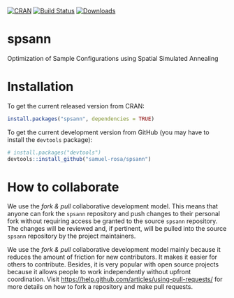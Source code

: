 [![CRAN](https://www.r-pkg.org/badges/version/spsann)](https://cran.r-project.org/package=spsann)
[![Build Status](https://travis-ci.org/samuel-rosa/spsann.svg?branch=master)](https://travis-ci.org/samuel-rosa/spsann)
[![Downloads](http://cranlogs.r-pkg.org/badges/spsann?color=brightgreen)](http://www.r-pkg.org/pkg/spsann)

spsann
======

Optimization of Sample Configurations using Spatial Simulated Annealing

# Installation

To get the current released version from CRAN:

```R
install.packages("spsann", dependencies = TRUE)
```

To get the current development version from GitHub (you may have to install
the `devtools` package):

```R
# install.packages("devtools")
devtools::install_github("samuel-rosa/spsann")
```
# How to collaborate

We use the *fork & pull* collaborative development model. This means that 
anyone can fork the `spsann` repository and push changes to their personal fork
without requiring access be granted to the source `spsann` repository. The 
changes will be reviewed and, if pertinent, will be pulled into the source
`spsann` repository by the project maintainers.

We use the *fork & pull* collaborative development model mainly because it 
reduces the amount of friction for new contributors. It makes it easier for
others to contribute. Besides, it is very popular with open source projects 
because it allows people to work independently without upfront coordination.
Visit https://help.github.com/articles/using-pull-requests/ for more details on
how to fork a repository and make pull requests.
